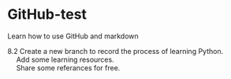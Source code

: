 # GitHub-test
Learn how to use GitHub and markdown

8.2 Create a new branch to record the process of learning Python.</br>
&emsp; Add some learning resources.</br>
&emsp; Share some referances for free.</br>
